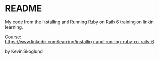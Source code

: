 # README

My code from the Installing and Running Ruby on Rails 6 training on linkin learning.

Course:  
https://www.linkedin.com/learning/installing-and-running-ruby-on-rails-6

by Kevin Skoglund
